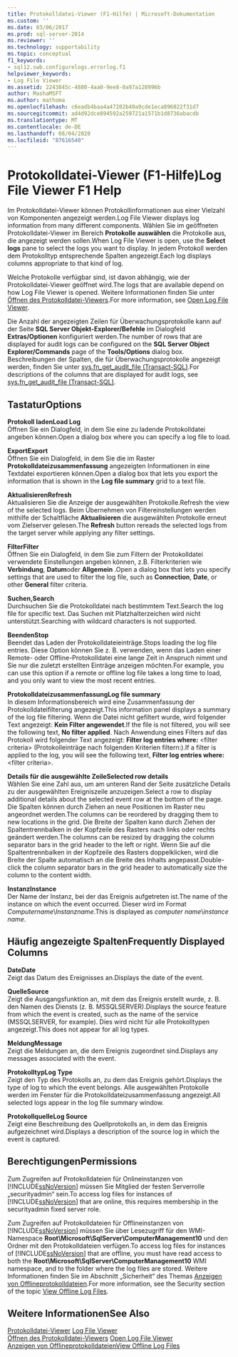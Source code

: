 ```yaml
---
title: Protokolldatei-Viewer (F1-Hilfe) | Microsoft-Dokumentation
ms.custom: ''
ms.date: 03/06/2017
ms.prod: sql-server-2014
ms.reviewer: ''
ms.technology: supportability
ms.topic: conceptual
f1_keywords:
- sql12.swb.configurelogs.errorlog.f1
helpviewer_keywords:
- Log File Viewer
ms.assetid: 2243845c-4880-4aa0-9ee8-0a97a128996b
author: MashaMSFT
ms.author: mathoma
ms.openlocfilehash: c6eadb4baa4a47202b40a9cde1eca896022f31d7
ms.sourcegitcommit: ad4d92dce894592a259721a1571b1d8736abacdb
ms.translationtype: MT
ms.contentlocale: de-DE
ms.lasthandoff: 08/04/2020
ms.locfileid: "87616540"
---
```

# <a name="log-file-viewer-f1-help"></a><span data-ttu-id="ccb07-102">Protokolldatei-Viewer (F1-Hilfe)</span><span class="sxs-lookup"><span data-stu-id="ccb07-102">Log File Viewer F1 Help</span></span>
  <span data-ttu-id="ccb07-103">Im Protokolldatei-Viewer können Protokollinformationen aus einer Vielzahl von Komponenten angezeigt werden.</span><span class="sxs-lookup"><span data-stu-id="ccb07-103">Log File Viewer displays log information from many different components.</span></span> <span data-ttu-id="ccb07-104">Wählen Sie im geöffneten Protokolldatei-Viewer im Bereich **Protokolle auswählen** die Protokolle aus, die angezeigt werden sollen.</span><span class="sxs-lookup"><span data-stu-id="ccb07-104">When Log File Viewer is open, use the **Select logs** pane to select the logs you want to display.</span></span> <span data-ttu-id="ccb07-105">In jedem Protokoll werden dem Protokolltyp entsprechende Spalten angezeigt.</span><span class="sxs-lookup"><span data-stu-id="ccb07-105">Each log displays columns appropriate to that kind of log.</span></span>  
  
 <span data-ttu-id="ccb07-106">Welche Protokolle verfügbar sind, ist davon abhängig, wie der Protokolldatei-Viewer geöffnet wird.</span><span class="sxs-lookup"><span data-stu-id="ccb07-106">The logs that are available depend on how Log File Viewer is opened.</span></span> <span data-ttu-id="ccb07-107">Weitere Informationen finden Sie unter [Öffnen des Protokolldatei-Viewers](open-log-file-viewer.md).</span><span class="sxs-lookup"><span data-stu-id="ccb07-107">For more information, see [Open Log File Viewer](open-log-file-viewer.md).</span></span>  
  
 <span data-ttu-id="ccb07-108">Die Anzahl der angezeigten Zeilen für Überwachungsprotokolle kann auf der Seite **SQL Server Objekt-Explorer/Befehle** im Dialogfeld **Extras/Optionen** konfiguriert werden.</span><span class="sxs-lookup"><span data-stu-id="ccb07-108">The number of rows that are displayed for audit logs can be configured on the **SQL Server Object Explorer/Commands** page of the **Tools/Options** dialog box.</span></span> <span data-ttu-id="ccb07-109">Beschreibungen der Spalten, die für Überwachungsprotokolle angezeigt werden, finden Sie unter [sys.fn_get_audit_file &#40;Transact-SQL&#41;](/sql/relational-databases/system-functions/sys-fn-get-audit-file-transact-sql).</span><span class="sxs-lookup"><span data-stu-id="ccb07-109">For descriptions of the columns that are displayed for audit logs, see [sys.fn_get_audit_file &#40;Transact-SQL&#41;](/sql/relational-databases/system-functions/sys-fn-get-audit-file-transact-sql).</span></span>  
  
## <a name="options"></a><span data-ttu-id="ccb07-110">Tastatur</span><span class="sxs-lookup"><span data-stu-id="ccb07-110">Options</span></span>  
 <span data-ttu-id="ccb07-111">**Protokoll laden**</span><span class="sxs-lookup"><span data-stu-id="ccb07-111">**Load Log**</span></span>  
 <span data-ttu-id="ccb07-112">Öffnen Sie ein Dialogfeld, in dem Sie eine zu ladende Protokolldatei angeben können.</span><span class="sxs-lookup"><span data-stu-id="ccb07-112">Open a dialog box where you can specify a log file to load.</span></span>  
  
 <span data-ttu-id="ccb07-113">**Export**</span><span class="sxs-lookup"><span data-stu-id="ccb07-113">**Export**</span></span>  
 <span data-ttu-id="ccb07-114">Öffnen Sie ein Dialogfeld, in dem Sie die im Raster **Protokolldateizusammenfassung** angezeigten Informationen in eine Textdatei exportieren können.</span><span class="sxs-lookup"><span data-stu-id="ccb07-114">Open a dialog box that lets you export the information that is shown in the **Log file summary** grid to a text file.</span></span>  
  
 <span data-ttu-id="ccb07-115">**Aktualisieren**</span><span class="sxs-lookup"><span data-stu-id="ccb07-115">**Refresh**</span></span>  
 <span data-ttu-id="ccb07-116">Aktualisieren Sie die Anzeige der ausgewählten Protokolle.</span><span class="sxs-lookup"><span data-stu-id="ccb07-116">Refresh the view of the selected logs.</span></span> <span data-ttu-id="ccb07-117">Beim Übernehmen von Filtereinstellungen werden mithilfe der Schaltfläche **Aktualisieren** die ausgewählten Protokolle erneut vom Zielserver gelesen.</span><span class="sxs-lookup"><span data-stu-id="ccb07-117">The **Refresh** button rereads the selected logs from the target server while applying any filter settings.</span></span>  
  
 <span data-ttu-id="ccb07-118">**Filter**</span><span class="sxs-lookup"><span data-stu-id="ccb07-118">**Filter**</span></span>  
 <span data-ttu-id="ccb07-119">Öffnen Sie ein Dialogfeld, in dem Sie zum Filtern der Protokolldatei verwendete Einstellungen angeben können, z.B. Filterkriterien wie **Verbindung**, **Datum**oder **Allgemein** .</span><span class="sxs-lookup"><span data-stu-id="ccb07-119">Open a dialog box that lets you specify settings that are used to filter the log file, such as **Connection**, **Date**, or other **General** filter criteria.</span></span>  
  
 <span data-ttu-id="ccb07-120">**Suchen,**</span><span class="sxs-lookup"><span data-stu-id="ccb07-120">**Search**</span></span>  
 <span data-ttu-id="ccb07-121">Durchsuchen Sie die Protokolldatei nach bestimmtem Text.</span><span class="sxs-lookup"><span data-stu-id="ccb07-121">Search the log file for specific text.</span></span> <span data-ttu-id="ccb07-122">Das Suchen mit Platzhalterzeichen wird nicht unterstützt.</span><span class="sxs-lookup"><span data-stu-id="ccb07-122">Searching with wildcard characters is not supported.</span></span>  
  
 <span data-ttu-id="ccb07-123">**Beenden**</span><span class="sxs-lookup"><span data-stu-id="ccb07-123">**Stop**</span></span>  
 <span data-ttu-id="ccb07-124">Beendet das Laden der Protokolldateieinträge.</span><span class="sxs-lookup"><span data-stu-id="ccb07-124">Stops loading the log file entries.</span></span> <span data-ttu-id="ccb07-125">Diese Option können Sie z. B. verwenden, wenn das Laden einer Remote- oder Offline-Protokolldatei eine lange Zeit in Anspruch nimmt und Sie nur die zuletzt erstellten Einträge anzeigen möchten.</span><span class="sxs-lookup"><span data-stu-id="ccb07-125">For example, you can use this option if a remote or offline log file takes a long time to load, and you only want to view the most recent entries.</span></span>  
  
 <span data-ttu-id="ccb07-126">**Protokolldateizusammenfassung**</span><span class="sxs-lookup"><span data-stu-id="ccb07-126">**Log file summary**</span></span>  
 <span data-ttu-id="ccb07-127">In diesem Informationsbereich wird eine Zusammenfassung der Protokolldateifilterung angezeigt.</span><span class="sxs-lookup"><span data-stu-id="ccb07-127">This information panel displays a summary of the log file filtering.</span></span> <span data-ttu-id="ccb07-128">Wenn die Datei nicht gefiltert wurde, wird folgender Text angezeigt: **Kein Filter angewendet**.</span><span class="sxs-lookup"><span data-stu-id="ccb07-128">If the file is not filtered, you will see the following text, **No filter applied**.</span></span> <span data-ttu-id="ccb07-129">Nach Anwendung eines Filters auf das Protokoll wird folgender Text angezeigt: **Filter log entries where:** \<filter criteria> (Protokolleinträge nach folgenden Kriterien filtern:).</span><span class="sxs-lookup"><span data-stu-id="ccb07-129">If a filter is applied to the log, you will see the following text, **Filter log entries where:** \<filter criteria>.</span></span>  
  
 <span data-ttu-id="ccb07-130">**Details für die ausgewählte Zeile**</span><span class="sxs-lookup"><span data-stu-id="ccb07-130">**Selected row details**</span></span>  
 <span data-ttu-id="ccb07-131">Wählen Sie eine Zahl aus, um am unteren Rand der Seite zusätzliche Details zu der ausgewählten Ereigniszeile anzuzeigen.</span><span class="sxs-lookup"><span data-stu-id="ccb07-131">Select a row to display additional details about the selected event row at the bottom of the page.</span></span> <span data-ttu-id="ccb07-132">Die Spalten können durch Ziehen an neue Positionen im Raster neu angeordnet werden.</span><span class="sxs-lookup"><span data-stu-id="ccb07-132">The columns can be reordered by dragging them to new locations in the grid.</span></span> <span data-ttu-id="ccb07-133">Die Breite der Spalten kann durch Ziehen der Spaltentrennbalken in der Kopfzeile des Rasters nach links oder rechts geändert werden.</span><span class="sxs-lookup"><span data-stu-id="ccb07-133">The columns can be resized by dragging the column separator bars in the grid header to the left or right.</span></span> <span data-ttu-id="ccb07-134">Wenn Sie auf die Spaltentrennbalken in der Kopfzeile des Rasters doppelklicken, wird die Breite der Spalte automatisch an die Breite des Inhalts angepasst.</span><span class="sxs-lookup"><span data-stu-id="ccb07-134">Double-click the column separator bars in the grid header to automatically size the column to the content width.</span></span>  
  
 <span data-ttu-id="ccb07-135">**Instanz**</span><span class="sxs-lookup"><span data-stu-id="ccb07-135">**Instance**</span></span>  
 <span data-ttu-id="ccb07-136">Der Name der Instanz, bei der das Ereignis aufgetreten ist.</span><span class="sxs-lookup"><span data-stu-id="ccb07-136">The name of the instance on which the event occurred.</span></span> <span data-ttu-id="ccb07-137">Dieser wird im Format *Computername*\\*Instanzname*.</span><span class="sxs-lookup"><span data-stu-id="ccb07-137">This is displayed as *computer name*\\*instance name*.</span></span>  
  
## <a name="frequently-displayed-columns"></a><span data-ttu-id="ccb07-138">Häufig angezeigte Spalten</span><span class="sxs-lookup"><span data-stu-id="ccb07-138">Frequently Displayed Columns</span></span>  
 <span data-ttu-id="ccb07-139">**Date**</span><span class="sxs-lookup"><span data-stu-id="ccb07-139">**Date**</span></span>  
 <span data-ttu-id="ccb07-140">Zeigt das Datum des Ereignisses an.</span><span class="sxs-lookup"><span data-stu-id="ccb07-140">Displays the date of the event.</span></span>  
  
 <span data-ttu-id="ccb07-141">**Quelle**</span><span class="sxs-lookup"><span data-stu-id="ccb07-141">**Source**</span></span>  
 <span data-ttu-id="ccb07-142">Zeigt die Ausgangsfunktion an, mit dem das Ereignis erstellt wurde, z. B. den Namen des Diensts (z. B. MSSQLSERVER).</span><span class="sxs-lookup"><span data-stu-id="ccb07-142">Displays the source feature from which the event is created, such as the name of the service (MSSQLSERVER, for example).</span></span> <span data-ttu-id="ccb07-143">Dies wird nicht für alle Protokolltypen angezeigt.</span><span class="sxs-lookup"><span data-stu-id="ccb07-143">This does not appear for all log types.</span></span>  
  
 <span data-ttu-id="ccb07-144">**Meldung**</span><span class="sxs-lookup"><span data-stu-id="ccb07-144">**Message**</span></span>  
 <span data-ttu-id="ccb07-145">Zeigt die Meldungen an, die dem Ereignis zugeordnet sind.</span><span class="sxs-lookup"><span data-stu-id="ccb07-145">Displays any messages associated with the event.</span></span>  
  
 <span data-ttu-id="ccb07-146">**Protokolltyp**</span><span class="sxs-lookup"><span data-stu-id="ccb07-146">**Log Type**</span></span>  
 <span data-ttu-id="ccb07-147">Zeigt den Typ des Protokolls an, zu dem das Ereignis gehört.</span><span class="sxs-lookup"><span data-stu-id="ccb07-147">Displays the type of log to which the event belongs.</span></span> <span data-ttu-id="ccb07-148">Alle ausgewählten Protokolle werden im Fenster für die Protokolldateizusammenfassung angezeigt.</span><span class="sxs-lookup"><span data-stu-id="ccb07-148">All selected logs appear in the log file summary window.</span></span>  
  
 <span data-ttu-id="ccb07-149">**Protokollquelle**</span><span class="sxs-lookup"><span data-stu-id="ccb07-149">**Log Source**</span></span>  
 <span data-ttu-id="ccb07-150">Zeigt eine Beschreibung des Quellprotokolls an, in dem das Ereignis aufgezeichnet wird.</span><span class="sxs-lookup"><span data-stu-id="ccb07-150">Displays a description of the source log in which the event is captured.</span></span>  
  
## <a name="permissions"></a><span data-ttu-id="ccb07-151">Berechtigungen</span><span class="sxs-lookup"><span data-stu-id="ccb07-151">Permissions</span></span>  
 <span data-ttu-id="ccb07-152">Zum Zugreifen auf Protokolldateien für Onlineinstanzen von [!INCLUDE[ssNoVersion](../../../includes/ssnoversion-md.md)] müssen Sie Mitglied der festen Serverrolle „securityadmin“ sein.</span><span class="sxs-lookup"><span data-stu-id="ccb07-152">To access log files for instances of [!INCLUDE[ssNoVersion](../../../includes/ssnoversion-md.md)] that are online, this requires membership in the securityadmin fixed server role.</span></span>  
  
 <span data-ttu-id="ccb07-153">Zum Zugreifen auf Protokolldateien für Offlineinstanzen von [!INCLUDE[ssNoVersion](../../../includes/ssnoversion-md.md)] müssen Sie über Lesezugriff für den WMI-Namespace **Root\Microsoft\SqlServer\ComputerManagement10** und den Ordner mit den Protokolldateien verfügen.</span><span class="sxs-lookup"><span data-stu-id="ccb07-153">To access log files for instances of [!INCLUDE[ssNoVersion](../../../includes/ssnoversion-md.md)] that are offline, you must have read access to both the **Root\Microsoft\SqlServer\ComputerManagement10** WMI namespace, and to the folder where the log files are stored.</span></span> <span data-ttu-id="ccb07-154">Weitere Informationen finden Sie im Abschnitt „Sicherheit“ des Themas [Anzeigen von Offlineprotokolldateien](view-offline-log-files.md).</span><span class="sxs-lookup"><span data-stu-id="ccb07-154">For more information, see the Security section of the topic [View Offline Log Files](view-offline-log-files.md).</span></span>  
  
## <a name="see-also"></a><span data-ttu-id="ccb07-155">Weitere Informationen</span><span class="sxs-lookup"><span data-stu-id="ccb07-155">See Also</span></span>  
 <span data-ttu-id="ccb07-156">[Protokolldatei-Viewer](log-file-viewer.md) </span><span class="sxs-lookup"><span data-stu-id="ccb07-156">[Log File Viewer](log-file-viewer.md) </span></span>  
 <span data-ttu-id="ccb07-157">[Öffnen des Protokolldatei-Viewers](open-log-file-viewer.md) </span><span class="sxs-lookup"><span data-stu-id="ccb07-157">[Open Log File Viewer](open-log-file-viewer.md) </span></span>  
 [<span data-ttu-id="ccb07-158">Anzeigen von Offlineprotokolldateien</span><span class="sxs-lookup"><span data-stu-id="ccb07-158">View Offline Log Files</span></span>](view-offline-log-files.md)  
  
  
